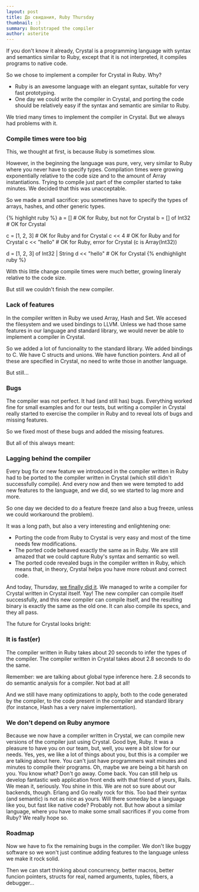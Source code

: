 ```yaml
---
layout: post
title: До свидания, Ruby Thursday
thumbnail: :)
summary: Bootstraped the compiler
author: asterite
---
```


If you don't know it already, Crystal is a programming language with syntax and semantics
similar to Ruby, except that it is not interpreted, it compiles programs to native code.

So we chose to implement a compiler for Crystal in Ruby. Why?

<ul class="goals">
  <li>Ruby is an awesome language with an elegant syntax, suitable for very fast prototyping.</li>
  <li>One day we could write the compiler in Crystal, and porting the code should be relatively easy if the syntax and semantic are similar to Ruby.</li>
</ul>

We tried many times to implement the compiler in Crystal. But we always had problems with it.

### Compile times were too big

This, we thought at first, is because Ruby is sometimes slow.

However, in the beginning the language was pure, very, very similar to Ruby where you never have to specify types. Compilation times were growing exponentially relative to the code size and to the amount of Array instantiations. Trying to compile just part of the compiler started to take minutes. We decided that this was unacceptable.

So we made a small sacrifice: you sometimes have to specify the types of arrays, hashes, and other generic types.

{% highlight ruby %}
a = []          # OK for Ruby, but not for Crystal
b = [] of Int32 # OK for Crystal

c = [1, 2, 3]   # OK for Ruby and for Crystal
c << 4          # OK for Ruby and for Crystal
c << "hello"    # OK for Ruby, error for Crystal (c is Array(Int32))

d = [1, 2, 3] of Int32 | String
d << "hello"    # OK for Crystal
{% endhighlight ruby %}

With this little change compile times were much better, growing lineraly relative to the code size.

But still we couldn't finish the new compiler.

### Lack of features

In the compiler written in Ruby we used Array, Hash and Set. We accesed the filesystem and we used
bindings to LLVM. Unless we had those same features in our language and standard library, we would never be able to
implement a compiler in Crystal.

So we added a lot of funcionality to the standard library. We added bindings to C. We have C structs and unions. We have function pointers. And all of these
are specified in Crystal, no need to write those in another language.

But still...

### Bugs

The compiler was not perfect. It had (and still has) bugs. Everything worked fine for small examples
and for our tests, but writing a compiler in Crystal really started to exercise the compiler in Ruby
and to reveal lots of bugs and missing features.

So we fixed most of these bugs and added the missing features.

But all of this always meant:

### Lagging behind the compiler

Every bug fix or new feature we introduced in the compiler written in Ruby had to be ported
to the compiler written in Crystal (which still didn't successfully compile). And every now and
then we were tempted to add new features to the language, and we did, so we started to lag
more and more.

So one day we decided to do a feature freeze (and also a bug freeze, unless we could workaround the problem).

It was a long path, but also a very interesting and enlightening one:

<ul class="goals">
  <li>Porting the code from Ruby to Crystal is very easy and most of the time needs few modifications.</li>
  <li>The ported code behaved exactly the same as in Ruby. We are still amazed that we could capture Ruby's syntax and semantic so well.</li>
  <li>The ported code revealed bugs in the compiler written in Ruby, which means that, in theory, Crystal
helps you have more robust and correct code.</li>
</ul>

And today, Thursday, [we finally did it](https://github.com/manastech/crystal/commit/ad2e815e271aaa7f478cababd478b14e5b789789). We managed to write a compiler for Crystal written in Crystal itself. Yay! The new compiler can compile itself successfully, and this new compiler can compile itself, and the resulting binary is exactly the same as the old one. It can also compile its specs, and they all pass.

The future for Crystal looks bright:

### It is fast(er)

The compiler written in Ruby takes about 20 seconds to infer the types of the compiler. The compiler written in Crystal takes about 2.8 seconds to do the same.

Remember: we are talking about global type inference here. 2.8 seconds to do semantic analysis for a compiler. Not bad at all!

And we still have many optimizations to apply, both to the code generated by the compiler, to the code present in the compiler and standard library (for instance, Hash has a very naive implementation).

### We don't depend on Ruby anymore

Because we now have a compiler written in Crystal, we can compile new versions of the compiler just using
Crystal. Good bye, Ruby. It was a pleasure to have you on our team, but, well, you were a bit slow for
our needs. Yes, yes, we like a lot of things about you, but this is a compiler we are talking about here. You can't just have programmers wait minutes and minutes to compile their programs. Oh, maybe we are being a bit harsh on you. You know what? Don't go away. Come back. You can still help us develop fantastic web application front ends with that friend of yours, Rails. We mean it, seriously. You shine in this. We are not so sure about our backends, though. Erlang and Go really rock for this. Too bad their syntax (and semantic) is not as nice as yours. Will there someday be a language like you, but fast like native code? Probably not. But how about a similar language, where you have to make some small sacrifices if you come from Ruby? We really hope so.

### Roadmap

Now we have to fix the remaining bugs in the compiler. We don't like buggy software so we won't just continue adding features to the language unless we make it rock solid.

Then we can start thinking about concurrency, better macros, better funcion pointers, structs for real, named arguments, tuples, fibers, a debugger...

